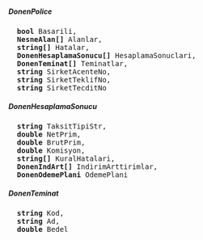 
<h5>DonenPolice</h5>
<pre>
  <strong>bool</strong> Basarili,
  <strong>NesneAlan[]</strong> Alanlar,
  <strong>string[]</strong> Hatalar,
  <strong>DonenHesaplamaSonucu[]</strong> HesaplamaSonuclari,
  <strong>DonenTeminat[]</strong> Teminatlar,
  <strong>string</strong> SirketAcenteNo,
  <strong>string</strong> SirketTeklifNo,
  <strong>string</strong> SirketTecditNo
</pre>

<h5>DonenHesaplamaSonucu</h5>
<pre>
  <strong>string</strong> TaksitTipiStr,
  <strong>double</strong> NetPrim,
  <strong>double</strong> BrutPrim,
  <strong>double</strong> Komisyon,
  <strong>string[]</strong> KuralHatalari,
  <strong>DonenIndArt[]</strong> IndirimArttirimlar,
  <strong>DonenOdemePlani</strong> OdemePlani
</pre>

<h5>DonenTeminat</h5>
<pre>
  <strong>string</strong> Kod,
  <strong>string</strong> Ad,
  <strong>double</strong> Bedel
</pre>

